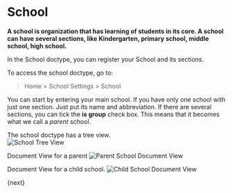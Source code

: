 <!-- add-breadcrumbs -->
# School

**A school is organization that has learning of students in its core. A school can have several sections, like Kindergarten, primary school, middle school, high school.**

In the School doctype, you can register your School and its sections.  

To access the school doctype, go to:

> Home > School Settings > School

You can start by entering your main school. If you have only one school with just one section.  Just put its name and abbreviation.  If there are several sections, you can tick the **is group** check box.  This means that it becomes what we call a *parent* school.

The school doctype has a tree view.  
![School Tree View](/docs/assets/img/school-settings/school-treeview.png)

Document View for a parent
![Parent School Document View](/docs/assets/img/school-settings/parentschool-docview.png)

Document View for a child school.
![Child School Document View](/docs/assets/img/school-settings/childschool-docview.png)





{next}
